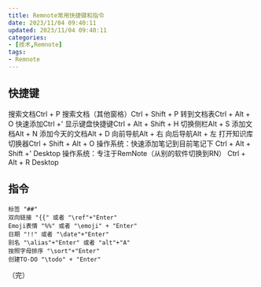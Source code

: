 ```yaml
---
title: Remnote常用快捷键和指令
date: 2023/11/04 09:40:11
updated: 2023/11/04 09:40:11
categories:
- [技术,Remnote]
tags:
- Remnote
---
```




## 快捷键

搜索文档Ctrl + P
搜索文档（其他窗格）Ctrl + Shift + P
转到文档表Ctrl + Alt + O
快速添加Ctrl +'
显示键盘快捷键Ctrl + Alt + Shift + H
切换侧栏Alt + S
添加文档Alt + N
添加今天的文档Alt + D
向前导航Alt + 右
向后导航Alt + 左
打开知识库切换器Ctrl + Shift + Alt + O
操作系统：快速添加笔记到目前笔记下 Ctrl + Alt + Shift +' Desktop
操作系统：专注于RemNote（从别的软件切换到RN） Ctrl + Alt + R Desktop 

## 指令

```
标签 "##"
双向链接 "{{" 或者 "\ref"+"Enter"
Emoji表情 "%%" 或者 "\emoji" + "Enter"
日期 "!!" 或者 "\date"+"Enter"
别名 "\alias"+"Enter" 或者 "alt"+"A"
按照字母排序 "\sort"+"Enter"
创建TO-DO "\todo" + "Enter"
```



（完）